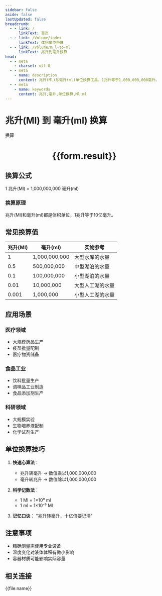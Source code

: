 ```yaml
---
sidebar: false
aside: false
lastUpdated: false
breadcrumb:
  - - link: /
      linkText: 首页
  - - link: /Volume/index
      linkText: 体积单位换算
  - - link: /Volume/m_l-to-ml
      linkText: 兆升到毫升换算
head:
  - - meta
    - charset: utf-8
  - - meta
    - name: description
      content: 兆升(Ml)与毫升(ml)单位换算工具，1兆升等于1,000,000,000毫升。
  - - meta
    - name: keywords
      content: 兆升,毫升,单位换算,Ml,ml
---
```


# 兆升(Ml) 到 毫升(ml) 换算

<script setup>
import { onMounted, reactive, inject ,ref  } from 'vue'
import { NButton,NForm ,NFormItem,NInput,NInputNumber,NSelect,NCard,useMessage ,NGrid ,NGi } from 'naive-ui'
import { defineClientComponent } from 'vitepress'
import { Volume } from '../../files';

const convert = inject('convert')
const formRef = ref(null);
const rules = {
  number:{
    required: true,
    type: 'number',
    trigger: "blur"
  }
}
const form = reactive({
  number:null,
  result:'',
  title:'兆升(Ml)到毫升(ml)换算'
})

const convertHandler = (e) => {
  e.preventDefault();
  formRef.value?.validate((errors)=>{
    if (!errors) {
      form.result = `${form.number} Ml = ${convert(form.number).from('Ml').to('ml')} ml`
    }
  })
}
</script>

<n-form size="large" :model="form" ref='formRef' :rules="rules">
  <n-form-item label="数值" path="number">
    <n-input-number size="large" style="width:100%" :min="0" v-model:value="form.number" placeholder="请输入兆升数值" />
  </n-form-item>
  <n-form-item>
    <n-button type="primary" style="width:100%" @click="convertHandler">换算</n-button>
  </n-form-item>
</n-form>
<n-card embedded :bordered="false" hoverable>
  <div style="text-align:center">
    <h1>{{form.result}}</h1>
  </div>
</n-card>

## 换算公式
1 兆升(Ml) = 1,000,000,000 毫升(ml)

### 换算原理
兆升(Ml)和毫升(ml)都是体积单位，1兆升等于10亿毫升。

## 常见换算值
| 兆升(Ml) | 毫升(ml) | 实物参考                 |
|---------|---------|--------------------------|
| 1       | 1,000,000,000 | 大型水库的水量            |
| 0.5     | 500,000,000 | 中型湖泊的水量            |
| 0.1     | 100,000,000 | 小型湖泊的水量            |
| 0.01    | 10,000,000  | 大型人工湖的水量          |
| 0.001   | 1,000,000   | 小型人工湖的水量          |

## 应用场景
### 医疗领域
- 大规模药品生产
- 疫苗批量配制
- 医疗物资储备

### 食品工业
- 饮料批量生产
- 调味品工业制造
- 食品添加剂生产

### 科研领域
- 大规模实验
- 生物培养液配制
- 化学试剂生产

## 单位换算技巧
1. **快速心算法**：
   - 兆升转毫升 → 数值乘以1,000,000,000
   - 毫升转兆升 → 数值除以1,000,000,000

2. **科学记数法**：
   - 1 Ml = 1×10⁹ ml
   - 1 ml = 1×10⁻⁹ Ml

3. **记忆口诀**：
   "兆升转毫升，十亿倍要记清"

## 注意事项
- 精确测量需使用专业设备
- 温度变化对液体体积有微小影响
- 容器材质可能影响实际容量

## 相关连接
<n-grid x-gap="12" :cols="4">
  <n-gi v-for="(file, index) in Volume" :key="index">
    <n-button
      text
      tag="a"
      :href="file.path"
      type="primary"
    >
      {{file.name}}
    </n-button>
  </n-gi>
</n-grid>